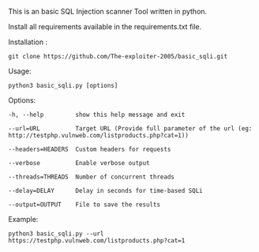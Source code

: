 This is an basic SQL Injection scanner Tool written in python.

Install all requirements available in the requirements.txt file.

Installation :
 
	git clone https://github.com/The-exploiter-2005/basic_sqli.git

Usage: 

  	python3 basic_sqli.py [options]

Options:
 
	-h, --help         show this help message and exit

	--url=URL          Target URL (Provide full parameter of the url (eg: http://testphp.vulnweb.com/listproducts.php?cat=1))
 
	--headers=HEADERS  Custom headers for requests

	--verbose          Enable verbose output

	--threads=THREADS  Number of concurrent threads

	--delay=DELAY      Delay in seconds for time-based SQLi

	--output=OUTPUT    File to save the results

Example:

	python3 basic_sqli.py --url https://testphp.vulnweb.com/listproducts.php?cat=1
